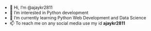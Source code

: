 - 👋 Hi, I’m @ajaykr2811
- 👀 I’m interested in Python development
- 🌱 I’m currently learning Python Web Development and Data Science
- 📫 To reach me on any social media use my id __ajaykr2811__

<!---
ajaykr2811/ajaykr2811 is a ✨ special ✨ repository because its `README.md` (this file) appears on your GitHub profile.
You can click the Preview link to take a look at your changes.
--->
